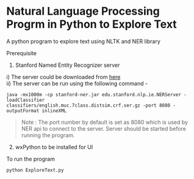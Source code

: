 # Natural Language Processing Progrm in Python to Explore Text


A python program to explore text using NLTK and NER library 

Prerequisite

1) Stanford Named Entity Recognizer server

  i)   The server could be downloaded from [here](http://nlp.stanford.edu/software/stanford-ner-2012-11-11.zip)  
  ii)  The server can be run using the following command -
```
java -mx1000m -cp stanford-ner.jar edu.stanford.nlp.ie.NERServer -loadClassifier
classifiers/english.muc.7class.distsim.crf.ser.gz -port 8080 -outputFormat inlineXML  
```
> Note : The port number by default is set as 8080 which is used by NER api to connect to the server. Server should be started before running the program.

2) wxPython to be installed for UI

To run the program 
```
python ExploreText.py 
```
